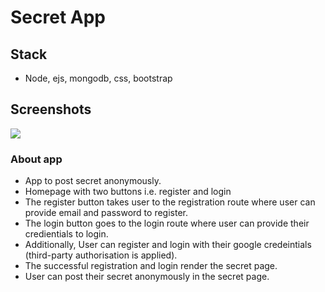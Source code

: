 # Secret App

## Stack
- Node, ejs, mongodb, css, bootstrap

## Screenshots
![](./public/images/countries.png)

### About app
- App to post secret anonymously.
- Homepage with two buttons i.e. register and login
- The register button takes user to the registration route where user can provide email and password to register.
- The login button goes to the login route where user can provide their credientials to login.
- Additionally, User can register and login with their google credeintials (third-party authorisation is applied).
- The successful registration and login render the secret page.
- User can post their secret anonymously in the secret page.